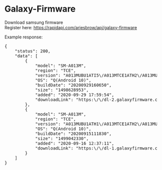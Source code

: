 # Galaxy-Firmware
Download samsung firmware <br>
Register here: <a href="https://rapidapi.com/ariesbrow/api/galaxy-firmware">https://rapidapi.com/ariesbrow/api/galaxy-firmware</a>

Example response:
<pre>
{
    "status": 200,
    "data": [
        {
            "model": "SM-A013M",
            "region": "TCE",
            "version": "A013MUBU1ATI5\/A013MTCE1ATH2\/A013MUBU1ATH1\/A013MUBU1ATI5",
            "OS": "Q(Android 10)",
            "buildDate": "20200929160650",
            "size": "1498628953",
            "added": "2020-09-29 17:59:54",
            "downloadLink": "https:\/\/dl-2.galaxyfirmware.com\/SM-A013M_TCE_A013MUBU1ATI5_A013MTCE1ATH2_A013MUBU1ATH1_A013MUBU1ATI5.zip?key=S3MvVlM4b0RkUmZjakFuZm1yNitmQUt2bWhRM2p3YmJYVGNabHVkMEx4dz06VnladTZGa3VJdm1WN2VNMkM3c1h6N01zRUVlL2dLQlVBWUUzeGpyanBUYz06U2VPcVJnK3Y1YTIxMXplV1BXU3doUT09OlhkVFVGamVQeXkvcmd2MTI3ZE9EUEpURTFaWG92eVhRL3FXcG5hN0wwcE1QZzRpLzU5dlBidGpuMlI1ZWl0a1I5cWh3N0U5Y1ZsWlZOc2JBRUsyY0Jtc3BBRGJxVVhpclltanFzYm5vS0JVcmlQRTBsTmVUcEJ2dHdYRytGQ3dURDRuY2xNQ2d3bk5GblBvSlVLUXg4dmg0dnAzS2FwNU1RWG1WK3VBQVFRTkQ2UUplS25VenNpT0dpRStidGZwRA=="
        },
        {
            "model": "SM-A013M",
            "region": "TCE",
            "version": "A013MUBU1ATH1\/A013MTCE1ATH2\/A013MUBU1ATG2\/A013MUBU1ATH1",
            "OS": "Q(Android 10)",
            "buildDate": "20200915111830",
            "size": "1499042330",
            "added": "2020-09-16 12:37:11",
            "downloadLink": "https:\/\/dl-1.galaxyfirmware.com\/SM-A013M_TCE_A013MUBU1ATH1_A013MTCE1ATH2_A013MUBU1ATG2_A013MUBU1ATH1.zip?key=aEZJaS9jMFkvVWJOZlpRQTdRczRIVW81KzlSbWZhVUY2U3pTZGRKQm5rWT06c3RTR2VEQklkcHBaczJ3bkIvWjBWTmsrUXlYdTN5UHVLM0FyM0EvMzJmYz06dWVrallQRHhuWGp1WXVXdmlYV2VoZz09OmdQbVNKZFh6YUJnMDlPY21mMTZQUUdGT2xrRWxKU25JWDJwaWxhTlBMbEVNcURoVjF6T1BYd1NRbG82c0RxRFRxdWRmV1RISGl2UHNZWlVBVERiVkxyaThodXZTV0tITE5Hc0V5Q0l1bEZRUjNPbjJVMHRhRjB0OUFyR0dqdlJSZzNjZmp6UzVFVnZxWWxRaU5QdkY3WEFsdmwzYTFESWFaVkw2QjNQbFRWWWJlWHpTWmJ0bHdwVGgxUEkxNnlVNg=="
        }
    ]
}

</pre>
